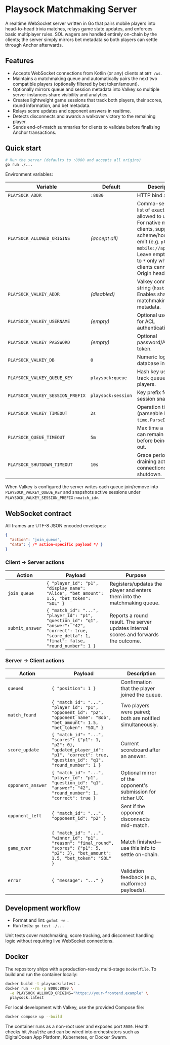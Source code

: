 # Playsock Matchmaking Server

A realtime WebSocket server written in Go that pairs mobile players into head-to-head trivia matches, relays game state updates, and enforces basic multiplayer rules. SOL wagers are handled entirely on-chain by the clients; the server simply mirrors bet metadata so both players can settle through Anchor afterwards.

## Features

- Accepts WebSocket connections from Kotlin (or any) clients at `GET /ws`.
- Maintains a matchmaking queue and automatically pairs the next two compatible players (optionally filtered by bet token/amount).
- Optionally mirrors queue and session metadata into Valkey so multiple server instances share visibility and analytics.
- Creates lightweight game sessions that track both players, their scores, round information, and bet metadata.
- Relays score updates and opponent answers in realtime.
- Detects disconnects and awards a walkover victory to the remaining player.
- Sends end-of-match summaries for clients to validate before finalising Anchor transactions.
  

## Quick start

```bash
# Run the server (defaults to :8080 and accepts all origins)
go run ./...
```

Environment variables:

| Variable | Default | Description |
|----------|---------|-------------|
| `PLAYSOCK_ADDR` | `:8080` | HTTP bind address. |
| `PLAYSOCK_ALLOWED_ORIGINS` | *(accept all)* | Comma-separated list of exact origins allowed to upgrade. For native mobile clients, supply the scheme/host they emit (e.g. `playsock-mobile://app`). Leave empty or set to `*` only when your clients cannot set an Origin header. |
| `PLAYSOCK_VALKEY_ADDR` | *(disabled)* | Valkey connection string (`host:port`). Enables shared matchmaking metadata. |
| `PLAYSOCK_VALKEY_USERNAME` | *(empty)* | Optional username for ACL authentication. |
| `PLAYSOCK_VALKEY_PASSWORD` | *(empty)* | Optional password/ACL token. |
| `PLAYSOCK_VALKEY_DB` | `0` | Numeric logical database index. |
| `PLAYSOCK_VALKEY_QUEUE_KEY` | `playsock:queue` | Hash key used to track queued players. |
| `PLAYSOCK_VALKEY_SESSION_PREFIX` | `playsock:session` | Key prefix for active session snapshots. |
| `PLAYSOCK_VALKEY_TIMEOUT` | `2s` | Operation timeout (parseable by `time.ParseDuration`). |
| `PLAYSOCK_QUEUE_TIMEOUT` | `5m` | Max time a player can remain queued before being timed out. |
| `PLAYSOCK_SHUTDOWN_TIMEOUT` | `10s` | Grace period for draining active connections during shutdown. |

When Valkey is configured the server writes each queue join/remove into `PLAYSOCK_VALKEY_QUEUE_KEY` and snapshots active sessions under `PLAYSOCK_VALKEY_SESSION_PREFIX:<match_id>`.

## WebSocket contract

All frames are UTF-8 JSON encoded envelopes:

```json
{
  "action": "join_queue",
  "data": { /* action-specific payload */ }
}
```

### Client → Server actions

| Action | Payload | Purpose |
|--------|---------|---------|
| `join_queue` | `{ "player_id": "p1", "display_name": "Alice", "bet_amount": 1.5, "bet_token": "SOL" }` | Registers/updates the player and enters them into the matchmaking queue. |
| `submit_answer` | `{ "match_id": "...", "player_id": "p1", "question_id": "q1", "answer": "42", "correct": true, "score_delta": 1, "final": false, "round_number": 1 }` | Reports a round result. The server updates internal scores and forwards the outcome. |

### Server → Client actions

| Action | Payload | Description |
|--------|---------|-------------|
| `queued` | `{ "position": 1 }` | Confirmation that the player joined the queue. |
| `match_found` | `{ "match_id": "...", "player_id": "p1", "opponent_id": "p2", "opponent_name": "Bob", "bet_amount": 1.5, "bet_token": "SOL" }` | Two players were paired; both are notified simultaneously. |
| `score_update` | `{ "match_id": "...", "scores": {"p1": 1, "p2": 0}, "updated_player_id": "p1", "correct": true, "question_id": "q1", "round_number": 1 }` | Current scoreboard after an answer. |
| `opponent_answer` | `{ "match_id": "...", "player_id": "p1", "question_id": "q1", "answer": "42", "round_number": 1, "correct": true }` | Optional mirror of the opponent's submission for richer UX. |
| `opponent_left` | `{ "match_id": "...", "opponent_id": "p2" }` | Sent if the opponent disconnects mid-match. |
| `game_over` | `{ "match_id": "...", "winner_id": "p1", "reason": "final_round", "scores": {"p1": 5, "p2": 3}, "bet_amount": 1.5, "bet_token": "SOL" }` | Match finished—use this info to settle on-chain. |
| `error` | `{ "message": "..." }` | Validation feedback (e.g., malformed payloads). |

## Development workflow

- Format and lint: `gofmt -w .`
- Run tests: `go test ./...`

Unit tests cover matchmaking, score tracking, and disconnect handling logic without requiring live WebSocket connections.

## Docker

The repository ships with a production-ready multi-stage `Dockerfile`. To build and run the container locally:

```bash
docker build -t playsock:latest .
docker run --rm -p 8080:8080 \
  -e PLAYSOCK_ALLOWED_ORIGINS="https://your-frontend.example" \
  playsock:latest
```

For local development with Valkey, use the provided Compose file:

```bash
docker compose up --build
```

The container runs as a non-root user and exposes port `8080`. Health checks hit `/healthz` and can be wired into orchestrators such as DigitalOcean App Platform, Kubernetes, or Docker Swarm.
